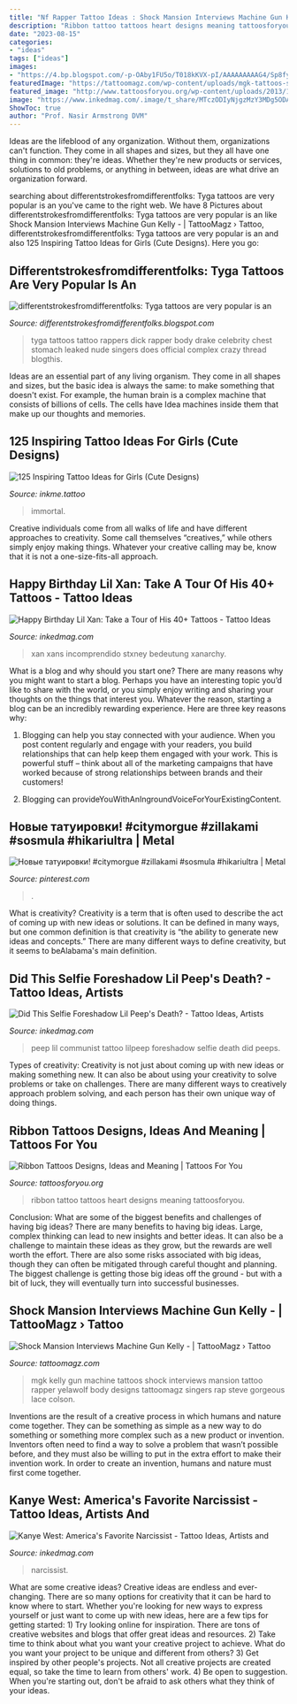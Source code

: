 ```yaml
---
title: "Nf Rapper Tattoo Ideas : Shock Mansion Interviews Machine Gun Kelly -"
description: "Ribbon tattoo tattoos heart designs meaning tattoosforyou"
date: "2023-08-15"
categories:
- "ideas"
tags: ["ideas"]
images:
- "https://4.bp.blogspot.com/-p-OAby1FU5o/T018kKVX-pI/AAAAAAAAAG4/Sp8fy8QF08c/s1600/tyga-tattoos-pictures.jpg"
featuredImage: "https://tattoomagz.com/wp-content/uploads/mgk-tattoos-shock-mansion-interviews-machine-gun-kelly-30423.jpg"
featured_image: "http://www.tattoosforyou.org/wp-content/uploads/2013/11/Heart-Ribbon-Tattoo.jpg"
image: "https://www.inkedmag.com/.image/t_share/MTczODIyNjgzMzY3MDg5ODAz/kanye1.jpg"
ShowToc: true
author: "Prof. Nasir Armstrong DVM"
---
```



Ideas are the lifeblood of any organization. Without them, organizations can't function. They come in all shapes and sizes, but they all have one thing in common: they're ideas. Whether they're new products or services, solutions to old problems, or anything in between, ideas are what drive an organization forward.

	

		
searching about differentstrokesfromdifferentfolks: Tyga tattoos are very popular is an you've came to the right web. We have 8 Pictures about differentstrokesfromdifferentfolks: Tyga tattoos are very popular is an like Shock Mansion Interviews Machine Gun Kelly - | TattooMagz › Tattoo, differentstrokesfromdifferentfolks: Tyga tattoos are very popular is an and also 125 Inspiring Tattoo Ideas for Girls (Cute Designs). Here you go:
		
    
## Differentstrokesfromdifferentfolks: Tyga Tattoos Are Very Popular Is An

<img loading=lazy src="https://4.bp.blogspot.com/-p-OAby1FU5o/T018kKVX-pI/AAAAAAAAAG4/Sp8fy8QF08c/s1600/tyga-tattoos-pictures.jpg" onerror="this.onerror=null;this.src='https://tse2.mm.bing.net/th?id=OIP.oMjwedCoT0ttghsxmpQwywHaLG&amp;pid=15.1';" alt="differentstrokesfromdifferentfolks: Tyga tattoos are very popular is an">

_Source: differentstrokesfromdifferentfolks.blogspot.com_

>tyga tattoos tattoo rappers dick rapper body drake celebrity chest stomach leaked nude singers does official complex crazy thread blogthis. 

	

Ideas are an essential part of any living organism. They come in all shapes and sizes, but the basic idea is always the same: to make something that doesn't exist. For example, the human brain is a complex machine that consists of billions of cells. The cells have Idea machines inside them that make up our thoughts and memories.

    
## 125 Inspiring Tattoo Ideas For Girls (Cute Designs)

<img loading=lazy src="https://www.inkme.tattoo/wp-content/uploads/2015/11/20-cute-tattoos-for-girls.jpg?x79615" onerror="this.onerror=null;this.src='https://tse1.mm.bing.net/th?id=OIP.SM_6cS9e5vIzpzobIXZJUwHaJ4&amp;pid=15.1';" alt="125 Inspiring Tattoo Ideas for Girls (Cute Designs)">

_Source: inkme.tattoo_

>immortal. 

	

Creative individuals come from all walks of life and have different approaches to creativity. Some call themselves “creatives,” while others simply enjoy making things. Whatever your creative calling may be, know that it is not a one-size-fits-all approach.

    
## Happy Birthday Lil Xan: Take A Tour Of His 40+ Tattoos - Tattoo Ideas

<img loading=lazy src="https://www.inkedmag.com/.image/c_limit%2Ccs_srgb%2Cfl_progressive%2Cq_auto:good%2Cw_700/MTY2NzAxNzAxOTQ2OTQyNTE5/tumblr-p2t0qnvqxx1wdzarfo1-500-1536884166.jpg" onerror="this.onerror=null;this.src='https://tse1.mm.bing.net/th?id=OIP.dVcz9KBpxYHARfnUPe8p_gHaHW&amp;pid=15.1';" alt="Happy Birthday Lil Xan: Take a Tour of His 40+ Tattoos - Tattoo Ideas">

_Source: inkedmag.com_

>xan xans incomprendido stxney bedeutung xanarchy. 

	

What is a blog and why should you start one?
There are many reasons why you might want to start a blog. Perhaps you have an interesting topic you’d like to share with the world, or you simply enjoy writing and sharing your thoughts on the things that interest you. Whatever the reason, starting a blog can be an incredibly rewarding experience. Here are three key reasons why: 
1) Blogging can help you stay connected with your audience. When you post content regularly and engage with your readers, you build relationships that can help keep them engaged with your work. This is powerful stuff – think about all of the marketing campaigns that have worked because of strong relationships between brands and their customers! 

2) Blogging can provideYouWithAnIngroundVoiceForYourExistingContent.

    
## Новые татуировки! #citymorgue #zillakami #sosmula #hikariultra | Metal

<img loading=lazy src="https://i.pinimg.com/736x/0d/23/e8/0d23e8af9f645b8d84257303ddd564bd.jpg" onerror="this.onerror=null;this.src='https://tse3.mm.bing.net/th?id=OIP.S50EyUjUOSjTUYFXBeCHOQHaHa&amp;pid=15.1';" alt="Новые татуировки! #citymorgue #zillakami #sosmula #hikariultra | Metal">

_Source: pinterest.com_

>. 

	

What is creativity?
Creativity is a term that is often used to describe the act of coming up with new ideas or solutions. It can be defined in many ways, but one common definition is that creativity is “the ability to generate new ideas and concepts.” There are many different ways to define creativity, but it seems to beAlabama's main definition.

    
## Did This Selfie Foreshadow Lil Peep&#039;s Death? - Tattoo Ideas, Artists

<img loading=lazy src="https://www.inkedmag.com/.image/ar_3:2%2Cc_limit%2Ccs_srgb%2Cq_auto:good%2Cw_700/MTU5MDMyMzA4Nzc2OTY5ODc3/peep-1.png" onerror="this.onerror=null;this.src='https://tse1.mm.bing.net/th?id=OIP.kFFIis5i5z0DOL7-YToWKQAAAA&amp;pid=15.1';" alt="Did This Selfie Foreshadow Lil Peep&#039;s Death? - Tattoo Ideas, Artists">

_Source: inkedmag.com_

>peep lil communist tattoo lilpeep foreshadow selfie death did peeps. 

	

Types of creativity:
Creativity is not just about coming up with new ideas or making something new. It can also be about using your creativity to solve problems or take on challenges. There are many different ways to creatively approach problem solving, and each person has their own unique way of doing things.

    
## Ribbon Tattoos Designs, Ideas And Meaning | Tattoos For You

<img loading=lazy src="http://www.tattoosforyou.org/wp-content/uploads/2013/11/Heart-Ribbon-Tattoo.jpg" onerror="this.onerror=null;this.src='https://tse3.mm.bing.net/th?id=OIP.oj4mFq1oogzYo08H7xWWDAHaJ4&amp;pid=15.1';" alt="Ribbon Tattoos Designs, Ideas and Meaning | Tattoos For You">

_Source: tattoosforyou.org_

>ribbon tattoo tattoos heart designs meaning tattoosforyou. 

	

Conclusion: What are some of the biggest benefits and challenges of having big ideas?
There are many benefits to having big ideas. Large, complex thinking can lead to new insights and better ideas. It can also be a challenge to maintain these ideas as they grow, but the rewards are well worth the effort. There are also some risks associated with big ideas, though they can often be mitigated through careful thought and planning. The biggest challenge is getting those big ideas off the ground - but with a bit of luck, they will eventually turn into successful businesses.

    
## Shock Mansion Interviews Machine Gun Kelly - | TattooMagz › Tattoo

<img loading=lazy src="https://tattoomagz.com/wp-content/uploads/mgk-tattoos-shock-mansion-interviews-machine-gun-kelly-30423.jpg" onerror="this.onerror=null;this.src='https://tse1.mm.bing.net/th?id=OIP.VSDqGkKkly5LfkT8LLj-pgHaJ5&amp;pid=15.1';" alt="Shock Mansion Interviews Machine Gun Kelly - | TattooMagz › Tattoo">

_Source: tattoomagz.com_

>mgk kelly gun machine tattoos shock interviews mansion tattoo rapper yelawolf body designs tattoomagz singers rap steve gorgeous lace colson. 

	

Inventions are the result of a creative process in which humans and nature come together. They can be something as simple as a new way to do something or something more complex such as a new product or invention. Inventors often need to find a way to solve a problem that wasn’t possible before, and they must also be willing to put in the extra effort to make their invention work. In order to create an invention, humans and nature must first come together.

    
## Kanye West: America&#039;s Favorite Narcissist - Tattoo Ideas, Artists And

<img loading=lazy src="https://www.inkedmag.com/.image/t_share/MTczODIyNjgzMzY3MDg5ODAz/kanye1.jpg" onerror="this.onerror=null;this.src='https://tse3.mm.bing.net/th?id=OIP.yqjZuirfPR3H0VTLnvuU5gHaHJ&amp;pid=15.1';" alt="Kanye West: America&#039;s Favorite Narcissist - Tattoo Ideas, Artists and">

_Source: inkedmag.com_

>narcissist. 

	

What are some creative ideas?
Creative ideas are endless and ever-changing. There are so many options for creativity that it can be hard to know where to start. Whether you're looking for new ways to express yourself or just want to come up with new ideas, here are a few tips for getting started: 1) Try looking online for inspiration. There are tons of creative websites and blogs that offer great ideas and resources. 2) Take time to think about what you want your creative project to achieve. What do you want your project to be unique and different from others? 3) Get inspired by other people's projects. Not all creative projects are created equal, so take the time to learn from others' work. 4) Be open to suggestion. When you're starting out, don't be afraid to ask others what they think of your ideas.

